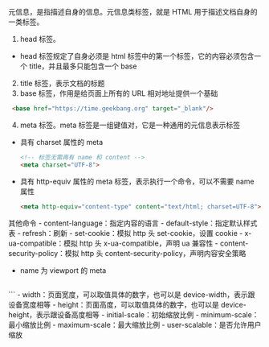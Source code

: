 元信息，是指描述自身的信息。元信息类标签，就是 HTML 用于描述文档自身的一类标签。

1. head 标签。
  * head 标签规定了自身必须是 html 标签中的第一个标签，它的内容必须包含一个 title，并且最多只能包含一个 base
2. title 标签，表示文档的标题
3. base 标签，作用是给页面上所有的 URL 相对地址提供一个基础
  ```html
   <base href="https://time.geekbang.org" target="_blank"/>
  ```
4. meta 标签。meta 标签是一组键值对，它是一种通用的元信息表示标签 
  * 具有 charset 属性的 meta
    ```html
    <!-- 标签无需再有 name 和 content -->
    <meta charset="UTF-8">
    ```
  * 具有 http-equiv 属性的 meta 标签，表示执行一个命令，可以不需要 name 属性
    ```html
    <meta http-equiv="content-type" content="text/html; charset=UTF-8">
    ```
  其他命令
      - content-language：指定内容的语言
      - default-style：指定默认样式表
      - refresh：刷新
      - set-cookie：模拟 http 头 set-cookie，设置 cookie
      - x-ua-compatible：模拟 http 头 x-ua-compatible，声明 ua 兼容性
      - content-security-policy：模拟 http 头 content-security-policy，声明内容安全策略
  * name 为 viewport 的 meta
    ```html
   <meta name="viewport" content="width=500, initial-scale=1">
    ```
    - width：页面宽度，可以取值具体的数字，也可以是 device-width，表示跟设备宽度相等
    - height：页面高度，可以取值具体的数字，也可以是 device-height，表示跟设备高度相等
    - initial-scale：初始缩放比例
    - minimum-scale：最小缩放比例
    - maximum-scale：最大缩放比例
    - user-scalable：是否允许用户缩放